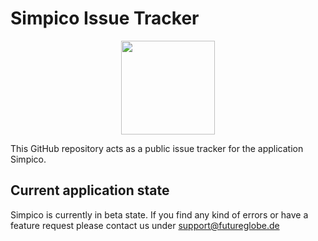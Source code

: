 # Simpico Issue Tracker

<p align="center">
  <img src="https://raw.githubusercontent.com/Futureglobe/Simpico/master/appIcon.png" width="150"/>
</p>


This GitHub repository acts as a public issue tracker for the application Simpico.


## Current application state

Simpico is currently in beta state. If you find any kind of errors or have a feature request please contact us under 
[support@futureglobe.de](mailto:support@futureglobe.de)
